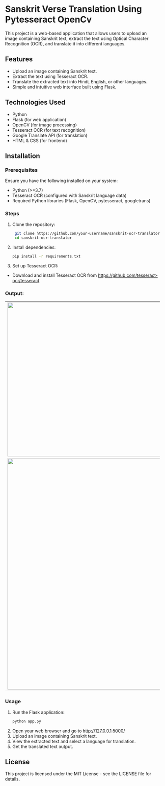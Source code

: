 # Sanskrit Verse Translation Using Pytesseract OpenCv

This project is a web-based application that allows users to upload an image containing Sanskrit text, extract the text using Optical Character Recognition (OCR), and translate it into different languages.

## Features
- Upload an image containing Sanskrit text.
- Extract the text using Tesseract OCR.
- Translate the extracted text into Hindi, English, or other languages.
- Simple and intuitive web interface built using Flask.

## Technologies Used
- Python
- Flask (for web application)
- OpenCV (for image processing)
- Tesseract OCR (for text recognition)
- Google Translate API (for translation)
- HTML & CSS (for frontend)

## Installation

### Prerequisites
Ensure you have the following installed on your system:
- Python (>=3.7)
- Tesseract OCR (configured with Sanskrit language data)
- Required Python libraries (Flask, OpenCV, pytesseract, googletrans)

### Steps
1. Clone the repository:
   ```bash
    git clone https://github.com/your-username/sanskrit-ocr-translator.git
    cd sanskrit-ocr-translator

2. Install dependencies:
    ```bash
    pip install -r requirements.txt

3. Set up Tesseract OCR:
- Download and install Tesseract OCR from https://github.com/tesseract-ocr/tesseract


### Output:
<table>
  <tr>
    <td><img src="outputs/1.png" width="500"></td>
    <td><img src="outputs/2.png" width="500"></td>
  </tr>
  <tr>
    <td colspan="2"><img src="outputs/3.png" width="750"></td>
  </tr>
</table>


### Usage
1. Run the Flask application:
    ```bash
    python app.py
2. Open your web browser and go to http://127.0.0.1:5000/
3. Upload an image containing Sanskrit text.
4. View the extracted text and select a language for translation.
4. Get the translated text output.

## License
This project is licensed under the MIT License - see the LICENSE file for details.
